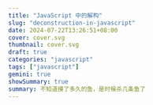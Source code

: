 ```yaml
---
title: "JavaScript 中的解构"
slug: "deconstruction-in-javascript"
date: 2024-07-22T13:26:51+08:00
cover: cover.svg
thumbnail: cover.svg
draft: true
categories: "javascript"
tags: ["javascript"]
gemini: true
showSummary: true
summary: 不知道摸了多久的鱼，是时候杀几条鱼了
---
```



